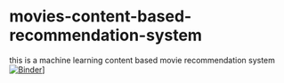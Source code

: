 # movies-content-based-recommendation-system
this  is a machine learning content based movie recommendation system
[![Binder](https://mybinder.org/badge_logo.svg)](https://mybinder.org/v2/gh/michelhaj/movies-content-based-recommendation-system/main)]

